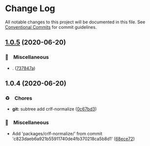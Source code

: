 # Change Log

All notable changes to this project will be documented in this file.
See [Conventional Commits](https://conventionalcommits.org) for commit guidelines.

## [1.0.5](https://github.com/bluelovers/ws-string/compare/crlf-normalize@1.0.4...crlf-normalize@1.0.5) (2020-06-20)


### 🔖　Miscellaneous

* . ([737847a](https://github.com/bluelovers/ws-string/commit/737847a3ff57ceec4ab2f59083d8a02d85664158))





## 1.0.4 (2020-06-20)


### ♻️　Chores

* **git:** subtree add crlf-normalize ([0c67bd3](https://github.com/bluelovers/ws-string/commit/0c67bd3025f7702cd0e9f15a4a9e326e4b47e48a))


### 🔖　Miscellaneous

* Add 'packages/crlf-normalize/' from commit 'c823daeb6a921b55911740de4fb370218ca5b8d1' ([68ece72](https://github.com/bluelovers/ws-string/commit/68ece720d88bb6e70799af6b1499febd9554bdb5))
